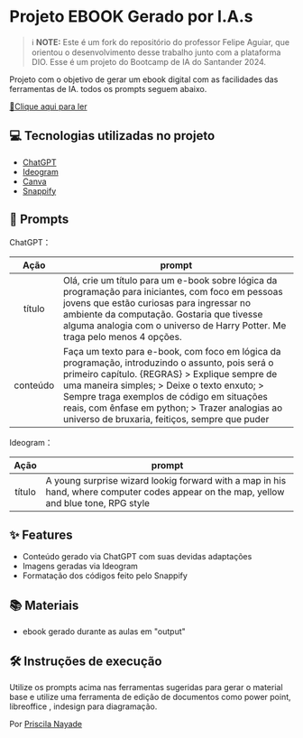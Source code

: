 # Projeto EBOOK Gerado por I.A.s


 > ℹ️ **NOTE:** Este é um fork do repositório do professor Felipe Aguiar, que orientou o desenvolvimento desse trabalho junto com a plataforma DIO. Esse é um projeto do Bootcamp de IA do Santander 2024.

Projeto com o objetivo de gerar um ebook digital com as facilidades das ferramentas de IA. todos os prompts
seguem abaixo.

<a href="https://github.com/PriscilaNayadeCode/ebook-IA-Santander-2024/blob/main/output/Ebook%20Bootcamp.pdf"> 📕Clique aqui para ler</a>

## 💻 Tecnologias utilizadas no projeto

- [ChatGPT](https://chat.openai.com/) 
- [Ideogram](https://ideogram.ai/t/top/1)
- [Canva](https://www.canva.com/)
- [Snappify](https://snappify.com/)

## 🧠 Prompts

ChatGPT：

|   Ação   | prompt                                                                                                                                                                                                                                                                         |
| :------: | ------------------------------------------------------------------------------------------------------------------------------------------------------------------------------------------------------------------------------------------------------------------------------ |
|  título  | Olá, crie um título para um e-book sobre lógica da programação para iniciantes, com foco em pessoas jovens que estão curiosas para ingressar no ambiente da computação. Gostaria que tivesse alguma analogia com o universo de Harry Potter. Me traga pelo menos 4 opções.  |
| conteúdo | Faça um texto para e-book, com foco em lógica da programação, introduzindo o assunto, pois será o primeiro capítulo. {REGRAS} > Explique sempre de uma maneira simples; > Deixe o texto enxuto; > Sempre traga exemplos de código em situações reais, com ênfase em python; > Trazer analogias ao universo de bruxaria, feitiços, sempre que puder |


Ideogram：

|  Ação  | prompt                                                                                 |
| :----: | -------------------------------------------------------------------------------------- |
| título | A young surprise wizard lookig forward with a map in his hand, where computer codes appear on the map, yellow and blue tone, RPG style |

## ✨ Features

- Conteúdo gerado via ChatGPT com suas devidas adaptações
- Imagens geradas via Ideogram
- Formatação dos códigos feito pelo Snappify

## 📚 Materiais

- ebook gerado durante as aulas em "output"

## 🛠️ Instruções de execução

Utilize os prompts acima nas ferramentas sugeridas para gerar o material base e utilize uma ferramenta de edição de documentos como power point, libreoffice , indesign para diagramação.


Por [Priscila Nayade](https://github.com/PriscilaNayadeCode)
